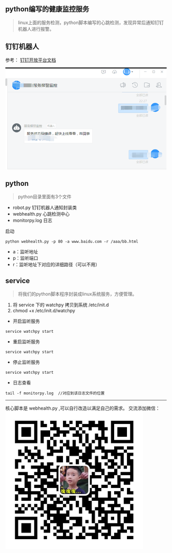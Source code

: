 ## python编写的健康监控服务

>linux上面的服务检测，python脚本编写的心跳检测，发现异常后通知钉钉机器人进行报警。

钉钉机器人
--------
参考：
[钉钉开放平台文档](https://open-doc.dingtalk.com/docs/doc.htm?spm=a219a.7629140.0.0.karFPe&treeId=257&articleId=105735&docType=1)

![image](image/robot2.png)

python
--------
> python目录里面有3个文件

- robot.py 钉钉机器人通知封装类
- webhealth.py 心跳检测中心
- monitorpy.log 日志

 启动

```
python webhealth.py -p 80 -a www.baidu.com -r /aaa/bb.html
```

- a：监听地址
- p：监听端口
- r：监听地址下对应的详细路径（可以不用）

service
--------
>将我们的python脚本程序封装成linux系统服务，方便管理。
1. 将 service 下的 watchpy 拷贝到系统 /etc/init.d
2. chmod +x /etc/init.d/watchpy


* 开启监听服务
```
service watchpy start
```
* 重启监听服务
```
service watchpy start
```
* 停止监听服务
```
service watchpy start
```
* 日志查看
```
tail -f monitorpy.log  //对应到该日志文件的位置
```


----
核心脚本是 webhealth.py ,可以自行改造以满足自己的需求。
交流添加微信：
![image](image/wx.jpg)